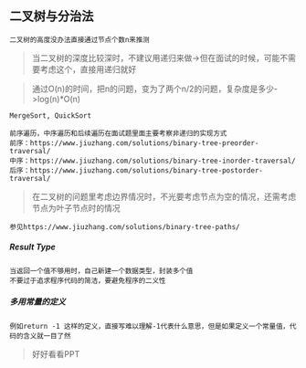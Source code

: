 ## 二叉树与分治法

```
二叉树的高度没办法直接通过节点个数n来推测
```
> 当二叉树的深度比较深时，不建议用递归来做->但在面试的时候，可能不需要考虑这个，直接用递归就好


> 通过O(n)的时间，把n的问题，变为了两个n/2的问题，复杂度是多少->log(n)*O(n)
```
MergeSort, QuickSort
```
```
前序遍历，中序遍历和后续遍历在面试题里面主要考察非递归的实现方式
前序：https://www.jiuzhang.com/solutions/binary-tree-preorder-traversal/
中序：https://www.jiuzhang.com/solutions/binary-tree-inorder-traversal/
后序：https://www.jiuzhang.com/solutions/binary-tree-postorder-traversal/
```
> 在二叉树的问题里考虑边界情况时，不光要考虑节点为空的情况，还需考虑节点为叶子节点时的情况
```
参见https://www.jiuzhang.com/solutions/binary-tree-paths/
```

##### Result Type
```
当返回一个值不够用时，自己新建一个数据类型，封装多个值
不要过于追求程序代码的简洁，要避免程序的二义性
```

##### 多用常量的定义
```
例如return -1 这样的定义，直接写难以理解-1代表什么意思，但是如果定义一个常量值，代码的含义就一目了然
```

> 好好看看PPT